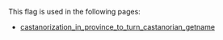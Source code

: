 This flag is used in the following pages:
 - [castanorization_in_province_to_turn_castanorian_getname](../events/castanorization_in_province_to_turn_castanorian_getname.md)
